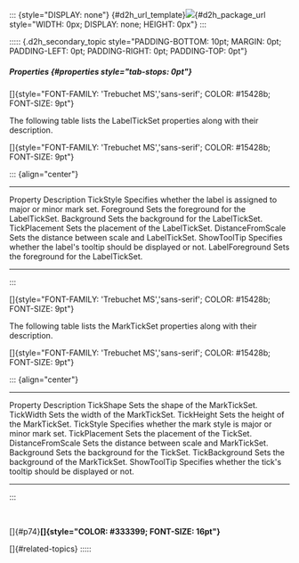 ::: {style="DISPLAY: none"}
[](ms-xhelp:///?Id=d2h_url_template){#d2h_url_template}![](!package_url!){#d2h_package_url style="WIDTH: 0px; DISPLAY: none; HEIGHT: 0px"}
:::

::::: {.d2h_secondary_topic style="PADDING-BOTTOM: 10pt; MARGIN: 0pt; PADDING-LEFT: 0pt; PADDING-RIGHT: 0pt; PADDING-TOP: 0pt"}
##### Properties {#properties style="tab-stops: 0pt"}

[]{style="FONT-FAMILY: 'Trebuchet MS','sans-serif'; COLOR: #15428b; FONT-SIZE: 9pt"} 

The following table lists the LabelTickSet properties along with their description.

[]{style="FONT-FAMILY: 'Trebuchet MS','sans-serif'; COLOR: #15428b; FONT-SIZE: 9pt"} 

::: {align="center"}
  ------------------- ---------------------------------------------------------------------
  Property            Description
  TickStyle           Specifies whether the label is assigned to major or minor mark set.
  Foreground          Sets the foreground for the LabelTickSet.
  Background          Sets the background for the LabelTickSet.
  TickPlacement       Sets the placement of the LabelTickSet.
  DistanceFromScale   Sets the distance between scale and LabelTickSet.
  ShowToolTip         Specifies whether the label\'s tooltip should be displayed or not.
  LabelForeground     Sets the foreground for the LabelTickSet.
  ------------------- ---------------------------------------------------------------------
:::

[]{style="FONT-FAMILY: 'Trebuchet MS','sans-serif'; COLOR: #15428b; FONT-SIZE: 9pt"} 

The following table lists the MarkTickSet properties along with their description.

[]{style="FONT-FAMILY: 'Trebuchet MS','sans-serif'; COLOR: #15428b; FONT-SIZE: 9pt"} 

::: {align="center"}
  ------------------- -------------------------------------------------------------------
  Property            Description
  TickShape           Sets the shape of the MarkTickSet.
  TickWidth           Sets the width of the MarkTickSet.
  TickHeight          Sets the height of the MarkTickSet.
  TickStyle           Specifies whether the mark style is major or minor mark set.
  TickPlacement       Sets the placement of the TickSet.
  DistanceFromScale   Sets the distance between scale and MarkTickSet.
  Background          Sets the background for the TickSet.
  TickBackground      Sets the background of the MarkTickSet.
  ShowToolTip         Specifies whether the tick\'s tooltip should be displayed or not.
  ------------------- -------------------------------------------------------------------
:::

 

[]{#p74}**[]{style="COLOR: #333399; FONT-SIZE: 16pt"}** 

[]{#related-topics}
:::::

